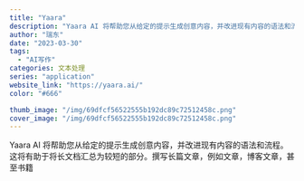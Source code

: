```yaml
---
title: "Yaara"
description: "Yaara AI 将帮助您从给定的提示生成创意内容，并改进现有内容的语法和流程。这将有助于将长文档汇总为较短的部分。撰写"
author: "瑞东"
date: "2023-03-30"
tags:
  - "AI写作"
categories: 文本处理
series: "application"
website_link: "https://yaara.ai/"
color: "#666"

thumb_image: "/img/69dfcf56522555b192dc89c72512458c.png"
cover_image: "/img/69dfcf56522555b192dc89c72512458c.png"
---
```


Yaara AI 将帮助您从给定的提示生成创意内容，并改进现有内容的语法和流程。这将有助于将长文档汇总为较短的部分。撰写长篇文章，例如文章，博客文章，甚至书籍